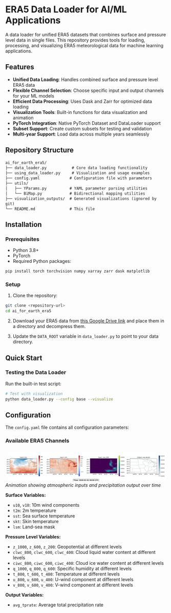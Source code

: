 # ERA5 Data Loader for AI/ML Applications

A data loader for unified ERA5 datasets that combines surface and pressure level data in single files. This repository provides tools for loading, processing, and visualizing ERA5 meteorological data for machine learning applications.

## Features

- **Unified Data Loading**: Handles combined surface and pressure level ERA5 data
- **Flexible Channel Selection**: Choose specific input and output channels for your ML models
- **Efficient Data Processing**: Uses Dask and Zarr for optimized data loading
- **Visualization Tools**: Built-in functions for data visualization and animation
- **PyTorch Integration**: Native PyTorch Dataset and DataLoader support
- **Subset Support**: Create custom subsets for testing and validation
- **Multi-year Support**: Load data across multiple years seamlessly

## Repository Structure

```
ai_for_earth_era5/
├── data_loader.py           # Core data loading functionality
├── using_data_loader.py     # Visualization and usage examples
├── config.yaml             # Configuration file with parameters
├── utils/
│   ├── YParams.py          # YAML parameter parsing utilities
│   └── BiMap.py            # Bidirectional mapping utilities
├── visualization_outputs/  # Generated visualizations (ignored by git)
└── README.md               # This file
```

## Installation

### Prerequisites

- Python 3.8+
- PyTorch
- Required Python packages:

```bash
pip install torch torchvision numpy xarray zarr dask matplotlib
```

### Setup

1. Clone the repository:
```bash
git clone <repository-url>
cd ai_for_earth_era5
```

2. Download your ERA5 data from [this Google Drive link](https://drive.google.com/drive/folders/1PZuRM7lbX-pBV0Zk34-2RZ3X283DYxex?usp=sharing) and place them in a directory and decompress them.

3. Update the `DATA_ROOT` variable in `data_loader.py` to point to your data directory.

## Quick Start
### Testing the Data Loader

Run the built-in test script:

```bash
# Test with visualization
python data_loader.py --config base --visualize
```

## Configuration

The `config.yaml` file contains all configuration parameters:

### Available ERA5 Channels

![ERA5 Input-Output Animation](https://github.com/XuShaoming/ai_for_earth_era5/raw/HEAD/visualization_outputs/animation_input_output_8frames.gif)
*Animation showing atmospheric inputs and precipitation output over time*

**Surface Variables:**
- `u10`, `v10`: 10m wind components
- `t2m`: 2m temperature  
- `sst`: Sea surface temperature
- `skt`: Skin temperature
- `lsm`: Land-sea mask

**Pressure Level Variables:**
- `z_1000`, `z_600`, `z_200`: Geopotential at different levels
- `clwc_800`, `clwc_600`, `clwc_400`: Cloud liquid water content at different levels
- `ciwc_800`, `ciwc_600`, `ciwc_400`: Cloud ice water content at different levels
- `q_1000`, `q_800`, `q_600`: Specific humidity at different levels
- `t_800`, `t_600`, `t_400`: Temperature at different levels
- `u_800`, `u_600`, `u_400`: U-wind component at different levels
- `v_800`, `v_600`, `v_400`: V-wind component at different levels

**Output Variables:**
- `avg_tprate`: Average total precipitation rate
